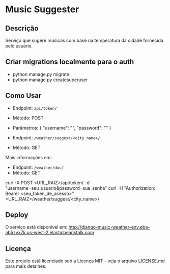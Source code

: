 # Music Suggester

## Descrição

Serviço que sugere músicas com base na temperatura da cidade fornecida pelo usuário.

## Criar migrations localmente para o auth
- python manage.py migrate
- python manage.py createsuperuser


## Como Usar

- Endpoint: `api/token/`
- Método: POST
- Parâmetros:
{
	"username": "",
	"password": ""
}

- Endpoint: `/weather/suggest/<city_name>/`
- Método: GET

Mais informações em: 
- Endpoint: `/weather/doc/`
- Método: GET

curl -X POST <URL_RAIZ>/api/token/ -d "username=seu_usuario&password=sua_senha"
curl -H "Authorization: Bearer <seu_token_de_acesso>" <URL_RAIZ>/weather/suggest/<city_name>/

## Deploy

O serviço está disponível em: http://django-music-weather-env.eba-ab5zvx7k.us-west-2.elasticbeanstalk.com

## Licença

Este projeto está licenciado sob a Licença MIT - veja o arquivo [LICENSE.md](LICENSE.md) para mais detalhes.
